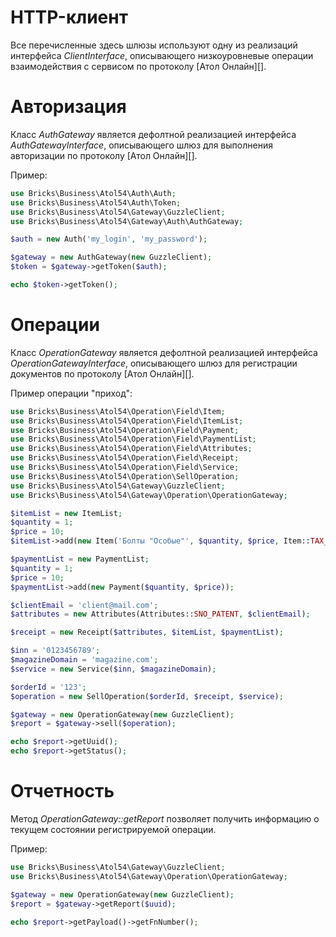 # HTTP-клиент

Все перечисленные здесь шлюзы используют одну из реализаций интерфейса _ClientInterface_, описывающего низкоуровневые операции взаимодействия с сервисом по протоколу [Атол Онлайн][].

# Авторизация

Класс _AuthGateway_ является дефолтной реализацией интерфейса _AuthGatewayInterface_, описывающего шлюз для выполнения авторизации по протоколу [Атол Онлайн][].

Пример:

```php
use Bricks\Business\Atol54\Auth\Auth;
use Bricks\Business\Atol54\Auth\Token;
use Bricks\Business\Atol54\Gateway\GuzzleClient;
use Bricks\Business\Atol54\Gateway\Auth\AuthGateway;

$auth = new Auth('my_login', 'my_password');

$gateway = new AuthGateway(new GuzzleClient);
$token = $gateway->getToken($auth);

echo $token->getToken();
```

# Операции

Класс _OperationGateway_ является дефолтной реализацией интерфейса _OperationGatewayInterface_, описывающего шлюз для регистрации документов по протоколу [Атол Онлайн][].

Пример операции "приход":

```php
use Bricks\Business\Atol54\Operation\Field\Item;
use Bricks\Business\Atol54\Operation\Field\ItemList;
use Bricks\Business\Atol54\Operation\Field\Payment;
use Bricks\Business\Atol54\Operation\Field\PaymentList;
use Bricks\Business\Atol54\Operation\Field\Attributes;
use Bricks\Business\Atol54\Operation\Field\Receipt;
use Bricks\Business\Atol54\Operation\Field\Service;
use Bricks\Business\Atol54\Operation\SellOperation;
use Bricks\Business\Atol54\Gateway\GuzzleClient;
use Bricks\Business\Atol54\Gateway\Operation\OperationGateway;

$itemList = new ItemList;
$quantity = 1;
$price = 10;
$itemList->add(new Item('Болты "Особые"', $quantity, $price, Item::TAX_NO));

$paymentList = new PaymentList;
$quantity = 1;
$price = 10;
$paymentList->add(new Payment($quantity, $price));

$clientEmail = 'client@mail.com';
$attributes = new Attributes(Attributes::SNO_PATENT, $clientEmail);

$receipt = new Receipt($attributes, $itemList, $paymentList);

$inn = '0123456789';
$magazineDomain = 'magazine.com';
$service = new Service($inn, $magazineDomain);

$orderId = '123';
$operation = new SellOperation($orderId, $receipt, $service);

$gateway = new OperationGateway(new GuzzleClient);
$report = $gateway->sell($operation);

echo $report->getUuid();
echo $report->getStatus();
```
# Отчетность

Метод _OperationGateway::getReport_ позволяет получить информацию о текущем состоянии регистрируемой операции.

Пример:

```php
use Bricks\Business\Atol54\Gateway\GuzzleClient;
use Bricks\Business\Atol54\Gateway\Operation\OperationGateway;

$gateway = new OperationGateway(new GuzzleClient);
$report = $gateway->getReport($uuid);

echo $report->getPayload()->getFnNumber();
```

[Атол онлай]: http://online.atol.ru/
